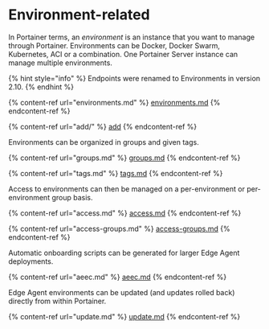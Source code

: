 # Environment-related

In Portainer terms, an _environment_ is an instance that you want to manage through Portainer. Environments can be Docker, Docker Swarm, Kubernetes, ACI or a combination. One Portainer Server instance can manage multiple environments.

{% hint style="info" %}
Endpoints were renamed to Environments in version 2.10.
{% endhint %}

{% content-ref url="environments.md" %}
[environments.md](environments.md)
{% endcontent-ref %}

{% content-ref url="add/" %}
[add](add/)
{% endcontent-ref %}

Environments can be organized in groups and given tags.

{% content-ref url="groups.md" %}
[groups.md](groups.md)
{% endcontent-ref %}

{% content-ref url="tags.md" %}
[tags.md](tags.md)
{% endcontent-ref %}

Access to environments can then be managed on a per-environment or per-environment group basis.

{% content-ref url="access.md" %}
[access.md](access.md)
{% endcontent-ref %}

{% content-ref url="access-groups.md" %}
[access-groups.md](access-groups.md)
{% endcontent-ref %}

Automatic onboarding scripts can be generated for larger Edge Agent deployments.

{% content-ref url="aeec.md" %}
[aeec.md](aeec.md)
{% endcontent-ref %}

Edge Agent environments can be updated (and updates rolled back) directly from within Portainer.

{% content-ref url="update.md" %}
[update.md](update.md)
{% endcontent-ref %}
